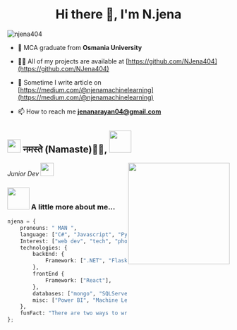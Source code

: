 <h1 align="center">Hi there 👋, I'm N.jena </h1>


<p align="left"> <img src="https://komarev.com/ghpvc/?username=njena404&label=Profile%20views&color=0e75b6&style=flat" alt="njena404" /> </p>



- 🌱 MCA graduate from **Osmania University**

- 👨‍💻 All of my projects are available at [https://github.com/NJena404](https://github.com/NJena404)

- 📝 Sometime I  write article on [https://medium.com/@njenamachinelearning](https://medium.com/@njenamachinelearning)

- 📫 How to reach me **jenanarayan04@gmail.com**

<h2><img src="https://emojis.slackmojis.com/emojis/images/1531849430/4246/blob-sunglasses.gif?1531849430" width="30"/> नमस्ते (Namaste)🙏🏻,  <img src="https://media.giphy.com/media/12oufCB0MyZ1Go/giphy.gif" width="50"></h2>
<img align='right' src="https://media.giphy.com/media/M9gbBd9nbDrOTu1Mqx/giphy.gif" width="230">
<p><em>Junior Dev 
</a><img src="https://media.giphy.com/media/WUlplcMpOCEmTGBtBW/giphy.gif" width="30"> 
</em></p>




### <img src="https://media.giphy.com/media/VgCDAzcKvsR6OM0uWg/giphy.gif" width="50"> A little more about me...  

```Python
njena = {
    pronouns: " MAN ",
    language: ["C#", "Javascript", "Python", "GoLang"],
    Interest: ["web dev", "tech", "photography"],
    technologies: {
        backEnd: {
            Framework: [".NET", "Flask", "Django"],
        },
        frontEnd {
            Framework: ["React"],
        },
        databases: ["mongo", "SQLServer", "sqlite"],
        misc: ["Power BI", "Machine Learning", "GEN AI", ]
    },
    funFact: "There are two ways to write error-free programs; only the third one works"
};
```

